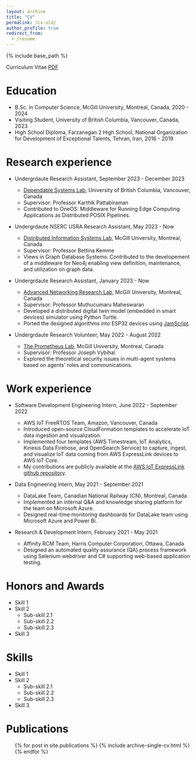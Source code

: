 ```yaml
---
layout: archive
title: "CV"
permalink: /cv-old/
author_profile: true
redirect_from:
  - /resume
---
```


{% include base_path %}

Curriculum Vitae [PDF](http://mohannashahrad.github.io/files/CV.pdf) 

Education
======
* B.Sc. in Computer Science, McGill University, Montreal, Canada, 2020 - 2024
* Visiting Student, University of British Columbia, Vancouver, Canada, 2023
* High School Diploma, Farzanegan 2 High School, National Organization for Development of Exceptional Talents, Tehran, Iran, 2016 - 2019

Research experience
======

* Undergrdaute Research Assistant, September 2023 - December 2023
  * [Dependable Systems Lab](https://blogs.ubc.ca/dependablesystemslab/), University of British Columbia, Vancouver, Canada
  * Supervisor: Professor Karthik Pattabiraman
  * Contributed to OneOS: Middleware for Running Edge Computing Applications as Distributed POSIX Pipelines.

* Undergrdaute NSERC USRA Research Assistant, May 2023 - Now 
  * [Distributed Information Systems Lab](https://www.cs.mcgill.ca/~kemme/disl/index.html), McGill University, Montreal, Canada
  * Supervisor: Professor Bettina Kemme
  * Views in Graph Database Systems: Contributed to the developement of a middleware for Neo4j enabling view definition, maintenance, and utilization on graph data.

* Undergrdaute Research Assistant, January 2023 - Now
  * [Advanced Networking Research Lab](https://www.cs.mcgill.ca/~maheswar/), McGill University, Montreal, Canada
  * Supervisor: Professor Muthucumaru Maheswaran
  * Developed a distributed digital twin model (embedded in smart devices) simulator using Python Turtle.
  * Ported the designed algorithms into ESP32 devices using [JamScript](https://citelab.github.io/JAMScript/).  

* Undergrdaute Research Volunteer, May 2022 - August 2022
  * [The Prometheus Lab](https://www.cs.mcgill.ca/~jvybihal/index.php?Page=Research), McGill University, Montreal, Canada
  * Supervisor: Professor Joseph Vybihal
  * Explored the theoretical security issues in multi-agent systems based on agents' roles and communications.


Work experience
======
* Software Development Engineering Intern, June 2022 - September 2022 
  * AWS IoT FreeRTOS Team, Amazon, Vancouver, Canada
  * Introduced open-source CloudFormation templates to accelerate IoT data ingestion and visualization. 
  * Implemented four templates (AWS Timestream, IoT Analytics, Kinesis Data Firehose, and OpenSearch Service) to capture, ingest, and visualize IoT data coming from AWS ExpressLink devices to AWS IoT Core.
  * My contributions are publicly available at the [AWS IoT ExpressLink github repository](https://github.com/aws/iot-expresslink/tree/main/cloud_templates).

* Data Engineering Intern, May 2021 - September 2021
  * DataLake Team, Canadian National Railway (CN), Montreal, Canada
  * Implemented an internal Q&A and knowledge sharing platform for the team on Microsoft Azure.
  * Designed real-time monitoring dashboards for DataLake team using Microsoft Azure and Power Bi.

* Research & Development Intern, February 2021 - May 2021
  * Affinity RCM Team, Harris Computer Corporation, Ottawa, Canada
  * Designed an automated quality assurance (QA) process framework using Selenium webdriver and C\# supporting web-based application testing.
  
Honors and Awards
======
* Skill 1
* Skill 2
  * Sub-skill 2.1
  * Sub-skill 2.2
  * Sub-skill 2.3
* Skill 3

Skills
======
* Skill 1
* Skill 2
  * Sub-skill 2.1
  * Sub-skill 2.2
  * Sub-skill 2.3
* Skill 3

Publications
======
  <ul>{% for post in site.publications %}
    {% include archive-single-cv.html %}
  {% endfor %}</ul>